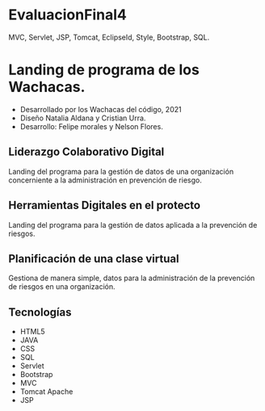 # EvaluacionFinal4
MVC, Servlet, JSP, Tomcat, EclipseId, Style, Bootstrap, SQL.

# Landing de programa de los Wachacas.

- Desarrollado por los Wachacas del código, 2021
- Diseño Natalia Aldana y Cristian Urra.
- Desarrollo: Felipe morales y Nelson Flores.


## Liderazgo Colaborativo Digital
Landing del programa para la gestión de datos de una organización concerniente a la administración en prevención de riesgo.

## Herramientas Digitales en el protecto
Landing del programa para la gestión de datos aplicada a la prevención de riesgos.

## Planificación de una clase virtual
Gestiona de manera simple, datos para la administración de la prevención de riesgos en una organización.

## Tecnologías
- HTML5
- JAVA
- CSS
- SQL
- Servlet
- Bootstrap
- MVC
- Tomcat Apache
- JSP
